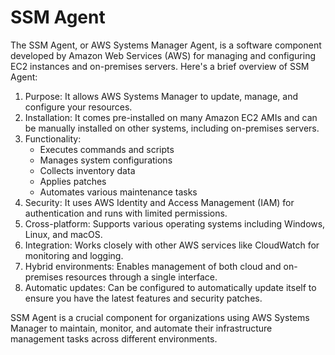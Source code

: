 # SSM Agent

The SSM Agent, or AWS Systems Manager Agent, is a software component developed by Amazon Web Services (AWS) for managing and configuring EC2 instances and on-premises servers. Here's a brief overview of SSM Agent:

1. Purpose: It allows AWS Systems Manager to update, manage, and configure your resources.
2. Installation: It comes pre-installed on many Amazon EC2 AMIs and can be manually installed on other systems, including on-premises servers.
3. Functionality:
   * Executes commands and scripts
   * Manages system configurations
   * Collects inventory data
   * Applies patches
   * Automates various maintenance tasks
4. Security: It uses AWS Identity and Access Management (IAM) for authentication and runs with limited permissions.
5. Cross-platform: Supports various operating systems including Windows, Linux, and macOS.
6. Integration: Works closely with other AWS services like CloudWatch for monitoring and logging.
7. Hybrid environments: Enables management of both cloud and on-premises resources through a single interface.
8. Automatic updates: Can be configured to automatically update itself to ensure you have the latest features and security patches.

SSM Agent is a crucial component for organizations using AWS Systems Manager to maintain, monitor, and automate their infrastructure management tasks across different environments.
